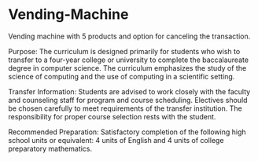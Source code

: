 # Vending-Machine
Vending machine with 5 products and option for canceling the transaction.

Purpose:  The curriculum is designed primarily for students who wish to transfer to a four-year college or university to complete the baccalaureate degree in computer science. The curriculum emphasizes the study of the science of computing and the use of computing in a scientific setting.

Transfer Information:  Students are advised to work closely with the faculty and counseling staff for program and course scheduling. Electives should be chosen carefully to meet requirements of the transfer institution. The responsibility for proper course selection rests with the student.

Recommended Preparation:  Satisfactory completion of the following high school units or equivalent: 4 units of English and 4 units of college preparatory mathematics.

